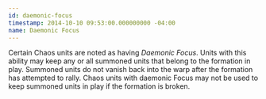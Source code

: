 ```yaml
---
id: daemonic-focus
timestamp: 2014-10-10 09:53:00.000000000 -04:00
name: Daemonic Focus
---
```

<p>Certain Chaos units are noted as having <em>Daemonic Focus</em>. Units with this ability may keep any or all summoned units that belong to the formation in play. Summoned units do not vanish back into the warp after the formation has attempted to rally. Chaos units with daemonic Focus may not be used to keep summoned units in play if the formation is broken.</p>